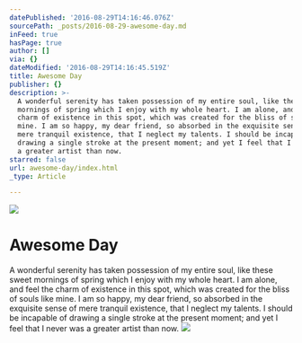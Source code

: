 ```yaml
---
datePublished: '2016-08-29T14:16:46.076Z'
sourcePath: _posts/2016-08-29-awesome-day.md
inFeed: true
hasPage: true
author: []
via: {}
dateModified: '2016-08-29T14:16:45.519Z'
title: Awesome Day
publisher: {}
description: >-
  A wonderful serenity has taken possession of my entire soul, like these sweet
  mornings of spring which I enjoy with my whole heart. I am alone, and feel the
  charm of existence in this spot, which was created for the bliss of souls like
  mine. I am so happy, my dear friend, so absorbed in the exquisite sense of
  mere tranquil existence, that I neglect my talents. I should be incapable of
  drawing a single stroke at the present moment; and yet I feel that I never was
  a greater artist than now. 
starred: false
url: awesome-day/index.html
_type: Article

---
```

![](https://the-grid-user-content.s3-us-west-2.amazonaws.com/607910ee-d303-4539-a4d2-e96b30c8d7e4.jpg)

# Awesome Day

A wonderful serenity has taken possession of my entire soul, like these sweet mornings of spring which I enjoy with my whole heart. I am alone, and feel the charm of existence in this spot, which was created for the bliss of souls like mine. I am so happy, my dear friend, so absorbed in the exquisite sense of mere tranquil existence, that I neglect my talents. I should be incapable of drawing a single stroke at the present moment; and yet I feel that I never was a greater artist than now. ![](https://the-grid-user-content.s3-us-west-2.amazonaws.com/7ae73b90-96f7-4be4-a6d1-fb21c73d5615.jpg)
